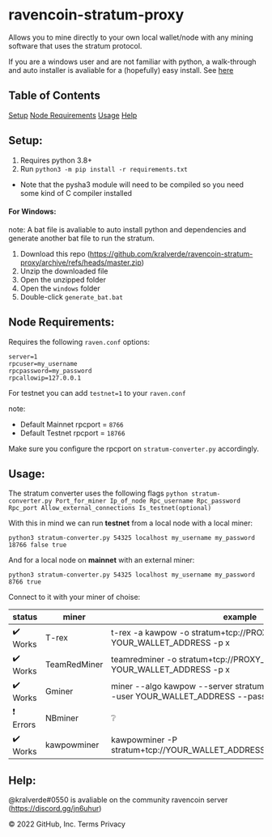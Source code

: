 # ravencoin-stratum-proxy
Allows you to mine directly to your own local wallet/node with any mining software that uses the stratum protocol.

If you are a windows user and are not familiar with python, a walk-through and auto installer is avaliable for a (hopefully) easy install. See [here](#windows)

## Table of Contents  
[Setup](#setup)
[Node Requirements](#node)
[Usage](#usage)
[Help](#help)

<a name="setup/">

## Setup:

1. Requires python 3.8+
2. Run `python3 -m pip install -r requirements.txt`
  - Note that the pysha3 module will need to be compiled so you need some kind of C compiler installed

<a name="windows/">

#### For Windows:
note:
A bat file is avaliable to auto install python and dependencies and generate another bat file to run the stratum.
1. Download this repo (https://github.com/kralverde/ravencoin-stratum-proxy/archive/refs/heads/master.zip)
2. Unzip the downloaded file
3. Open the unzipped folder
4. Open the `windows` folder
5. Double-click `generate_bat.bat`

<a name="node/">

## Node Requirements:

Requires the following `raven.conf` options:
```
server=1
rpcuser=my_username
rpcpassword=my_password
rpcallowip=127.0.0.1
```
For testnet you can add `testnet=1` to your `raven.conf`

note:
- Default Mainnet rpcport = `8766`
- Default Testnet rpcport = `18766`

Make sure you configure the rpcport on `stratum-converter.py` accordingly.

<a name="usage/">

## Usage:
The stratum converter uses the following flags `python stratum-converter.py Port_for_miner Ip_of_node Rpc_username Rpc_password Rpc_port Allow_external_connections Is_testnet(optional)` 

With this in mind we can run **testnet** from a local node with a local miner:
```
python3 stratum-converter.py 54325 localhost my_username my_password 18766 false true
```
And for a local node on **mainnet** with an external miner:
```
python3 stratum-converter.py 54325 localhost my_username my_password 8766 true
```

Connect to it with your miner of choise:

| status | miner | example |
| - | - | - |
| :heavy_check_mark: Works | T-rex | t-rex -a kawpow -o stratum+tcp://PROXY_IP:54325 -u YOUR_WALLET_ADDRESS -p x |
| :heavy_check_mark: Works | TeamRedMiner | teamredminer -o stratum+tcp://PROXY_IP:54325 -u YOUR_WALLET_ADDRESS -p x |
| :heavy_check_mark: Works | Gminer | miner --algo kawpow --server stratum+tcp://PROXY_IP:54325 --user YOUR_WALLET_ADDRESS --pass x |
| :exclamation:   Errors | NBminer | :grey_question: |
| :heavy_check_mark: Works | kawpowminer | kawpowminer -P stratum+tcp://YOUR_WALLET_ADDRESS.worker@PROXY_IP:54325 |

<a name="help/">

## Help:
@kralverde#0550 is avaliable on the community ravencoin server (https://discord.gg/jn6uhur)

© 2022 GitHub, Inc.
Terms
Privacy




